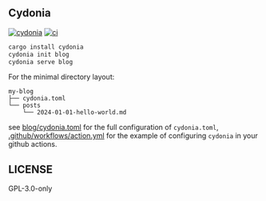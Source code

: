 ## Cydonia

[![cydonia][version-badge]][version-link]
[![ci][ci-badge]][ci-link]

```bash
cargo install cydonia
cydonia init blog
cydonia serve blog
```

For the minimal directory layout:

```
my-blog
├── cydonia.toml
└── posts
    └── 2024-01-01-hello-world.md
```

see [blog/cydonia.toml][cydonia-toml] for the full configuration of
`cydonia.toml`, [.github/workflows/action.yml][action-yml] for the
example of configuring `cydonia` in your github actions.

## LICENSE

GPL-3.0-only

[action-yml]: .github/workflows/action.yml
[cydonia-toml]: blog/cydonia.toml
[version-badge]: https://img.shields.io/crates/v/cydonia
[version-link]: https://docs.rs/cydonia
[ci-badge]: https://img.shields.io/github/actions/workflow/status/clearloop/cydonia/main.yml
[ci-link]: https://github.com/clearloop/cydonia/actions/workflows/main.yml
